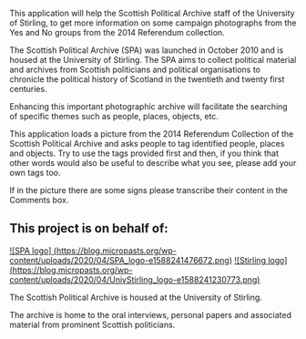 This application will help the Scottish Political Archive staff of the University of Stirling, to get more information on some campaign photographs from the Yes and No groups from the 2014 Referendum collection.

The Scottish Political Archive (SPA) was launched in October 2010 and is housed at the University of Stirling.
The SPA aims to collect political material and archives from Scottish politicians and political organisations to chronicle the political history of Scotland in the twentieth and twenty first centuries.

Enhancing this important photographic archive will facilitate the searching of specific themes such as people, places, objects, etc.

This application loads a picture from the 2014 Referendum Collection of the Scottish Political Archive and asks people to tag identified people, places and objects. Try to use the tags provided first and then, if you think that other words would also be useful to describe what you see, please add your own tags too.

If in the picture there are some signs please transcribe their content in the Comments box.

## This project is on behalf of:

[![SPA logo] (https://blog.micropasts.org/wp-content/uploads/2020/04/SPA_logo-e1588241476672.png)](http://www.scottishpoliticalarchive.org.uk/)
[![Stirling logo] (https://blog.micropasts.org/wp-content/uploads/2020/04/UnivStirling_logo-e1588241230773.png)](https://www.stir.ac.uk/)

The Scottish Political Archive is housed at the University of Stirling.

The archive is home to the oral interviews, personal papers and associated material from prominent Scottish politicians.

